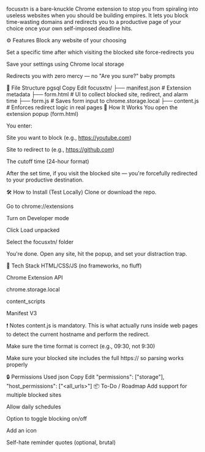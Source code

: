 focusxtn is a bare-knuckle Chrome extension to stop you from spiraling into useless websites when you should be building empires. It lets you block time-wasting domains and redirects you to a productive page of your choice once your own self-imposed deadline hits.

⚙️ Features
Block any website of your choosing

Set a specific time after which visiting the blocked site force-redirects you

Save your settings using Chrome local storage

Redirects you with zero mercy — no "Are you sure?" baby prompts

📁 File Structure
pgsql
Copy
Edit
focusxtn/
├── manifest.json           # Extension metadata
├── form.html               # UI to collect blocked site, redirect, and alarm time
├── form.js                 # Saves form input to chrome.storage.local
├── content.js              # Enforces redirect logic in real pages
🚀 How It Works
You open the extension popup (form.html)

You enter:

Site you want to block (e.g., https://youtube.com)

Site to redirect to (e.g., https://github.com)

The cutoff time (24-hour format)

After the set time, if you visit the blocked site — you're forcefully redirected to your productive destination.

🛠️ How to Install (Test Locally)
Clone or download the repo.

Go to chrome://extensions

Turn on Developer mode

Click Load unpacked

Select the focusxtn/ folder

You're done. Open any site, hit the popup, and set your distraction trap.

🧠 Tech Stack
HTML/CSS/JS (no frameworks, no fluff)

Chrome Extension API

chrome.storage.local

content_scripts

Manifest V3

❗ Notes
content.js is mandatory. This is what actually runs inside web pages to detect the current hostname and perform the redirect.

Make sure the time format is correct (e.g., 09:30, not 9:30)

Make sure your blocked site includes the full https:// so parsing works properly

🔒 Permissions Used
json
Copy
Edit
"permissions": ["storage"],
"host_permissions": ["<all_urls>"]
📦 To-Do / Roadmap
 Add support for multiple blocked sites

 Allow daily schedules

 Option to toggle blocking on/off

 Add an icon

 Self-hate reminder quotes (optional, brutal)
